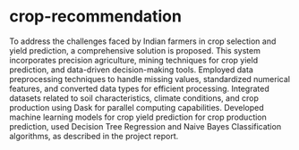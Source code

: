 # crop-recommendation
To address the challenges faced by Indian farmers in crop selection and yield prediction, a 
comprehensive solution is proposed. This system incorporates precision agriculture, mining 
techniques for crop yield prediction, and data-driven decision-making tools.
Employed data preprocessing techniques to handle missing values, standardized numerical 
features, and converted data types for efficient processing. Integrated datasets related to 
soil characteristics, climate conditions, and crop production using Dask for parallel 
computing capabilities. Developed machine learning models for crop yield prediction for 
crop production prediction, used Decision Tree Regression and Naive Bayes Classification 
algorithms, as described in the project report.
